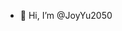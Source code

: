 - 👋 Hi, I’m @JoyYu2050


<!---
JoyYu2050/JoyYu2050 is a ✨ special ✨ repository because its `README.md` (this file) appears on your GitHub profile.
You can click the Preview link to take a look at your changes.
--->

